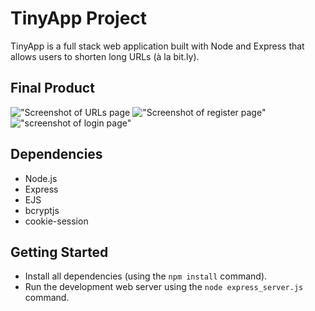 # TinyApp Project

TinyApp is a full stack web application built with Node and Express that allows users to shorten long URLs (à la bit.ly).

## Final Product

!["Screenshot of URLs page](/home/labber/lighthouse/tinyapp/docs/urls-page.png.png)
!["Screenshot of register page"](/home/labber/lighthouse/tinyapp/docs/register-page.png.png)
!["screenshot of login page"](/home/labber/lighthouse/tinyapp/docs/login-page.png.png)

## Dependencies

- Node.js
- Express
- EJS
- bcryptjs
- cookie-session

## Getting Started

- Install all dependencies (using the `npm install` command).
- Run the development web server using the `node express_server.js` command.